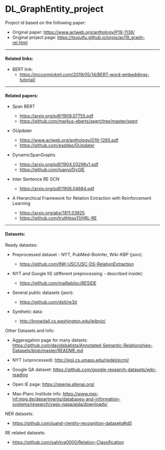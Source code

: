 # DL_GraphEntity_project

Project id based on the following paper:
* Original paper: https://www.aclweb.org/anthology/P19-1136/
* Original project page: https://tsujuifu.github.io/projs/acl19_graph-rel.html

---
#### Related links:

* BERT link:
    * https://mccormickml.com/2019/05/14/BERT-word-embeddings-tutorial/

---
#### Related papers:

* Span BERT
    * https://arxiv.org/pdf/1909.07755.pdf
    * https://github.com/markus-eberts/spert/tree/master/spert

* GUpdater
    * https://www.aclweb.org/anthology/D19-1265.pdf
    * https://github.com/esddse/GUpdater

* DynamicSpanGraphs
    * https://arxiv.org/pdf/1904.03296v1.pdf
    * https://github.com/luanyi/DyGIE

* Inter Sentence RE GCN
    * https://arxiv.org/pdf/1906.04684.pdf

* A Hierarchical Framework for Relation Extraction with Reinforcement Learning
    * https://arxiv.org/abs/1811.03925
    * https://github.com/truthless11/HRL-RE

---
#### Datasets:

Ready datastes:

* Preprocessed dataset - NYT, PubMed-BioInfer, Wiki-KBP (json): 

	* https://github.com/INK-USC/USC-DS-RelationExtraction

* NYT and Google IIS (different preprocessing - described inside):

	* https://github.com/malllabiisc/RESIDE

* Several public datasets (json):

	* https://github.com/dstl/re3d

* Synthetic data:

    * http://knowitall.cs.washington.edu/leibniz/

Other Datasets and Info:

* Aggeragation page for many datsets: https://github.com/davidsbatista/Annotated-Semantic-Relationships-Datasets/blob/master/README.md

* NYT (unprocessed): http://iesl.cs.umass.edu/riedel/ecml/

* Google QA dataset: https://github.com/google-research-datasets/wiki-reading

* Open IE page: https://openie.allenai.org/

* Max-Planc Institute info: https://www.mpi-inf.mpg.de/departments/databases-and-information-systems/research/yago-naga/aida/downloads/

NER datasets:

* https://github.com/juand-r/entity-recognition-datasets#id5

RE related datasets:

* https://github.com/sahitya0000/Relation-Classification
